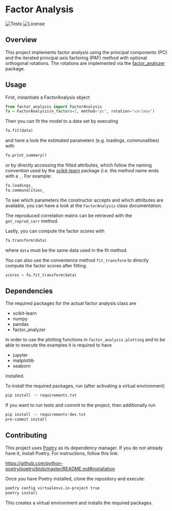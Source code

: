 # Factor Analysis

![Tests](https://github.com/MoritzM00/FactorAnalysis/actions/workflows/tests.yml/badge.svg)
![License](https://img.shields.io/github/license/MoritzM00/FactorAnalysis?color=blue)

## Overview

This project implements factor analysis using the principal components (PC) and
the iterated principal axis factoring (PAF) method with optional orthogonal
rotations. The rotations are implemented via the
[factor_analyzer](https://github.com/EducationalTestingService/factor_analyzer) package.

## Usage
First, instantiate a FactorAnalysis object
```python
from factor_analysis import FactorAnalysis
fa = FactorAnalysis(n_factors=2, method="pc", rotation="varimax")
```
Then you can fit the model to a data set by executing
```python
fa.fit(data)
```
and have a look the estimated parameters (e.g. loadings, communalities) with
```python
fa.print_summary()
```
or by directly accessing the fitted attributes, which follow the naming convention
used by the [scikit-learn](https://github.com/scikit-learn/scikit-learn) package
(i.e. the method name ends with a `_`. For example:
```python
fa.loadings_
fa.communalities_
```
To see which parameters the constructor accepts and which attributes are available,
you can have a look at the `FactorAnalysis` class documentation.

The reproduced correlation matrix can be retrieved with the
`get_reprod_corr` method.

Lastly, you can compute the factor scores with
```python
fa.transform(data)
```
where `data` must be the same data used in the fit method.

You can also use the convenience method `fit_transform` to directly compute
the factor scores after fitting.
```python
scores = fa.fit_transform(data)
```


## Dependencies

The required packages for the actual factor analysis class are
- scikit-learn
- numpy
- pandas
- factor_analyzer

In order to use the plotting functions in `factor_analysis.plotting` and
to be able to execute the examples it is required to have
- jupyter
- matplotlib
- seaborn

installed.


To install the required packages, run (after activating a virtual environment)

```bash
pip install -r requirements.txt
```

If you want to run tests and commit to the project, then additionally run

```bash
pip install -r requirements-dev.txt
pre-commit install
```

## Contributing

This project uses [Poetry](https://python-poetry.org/ "python-poetry.org") as its dependency manager.
If you do not already have it, install Poetry.
For instructions, follow this link:

https://github.com/python-poetry/poetry/blob/master/README.md#installation


Once you have Poetry installed, clone the repository and execute:

```bash
poetry config virtualenvs.in-project true
poetry install
```

This creates a virtual environment and installs the required packages.
